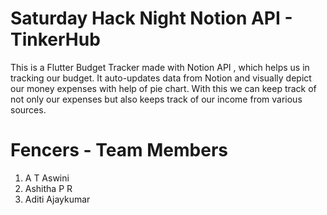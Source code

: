 # Saturday Hack Night Notion API - TinkerHub
This is a Flutter Budget Tracker made with Notion API , which helps us in tracking our budget. It auto-updates data from Notion and visually depict our money expenses with help of pie chart. With this we can keep track of not only our expenses but also keeps track of our income from various sources.

# Fencers - Team Members
1. A T Aswini
2. Ashitha P R
3. Aditi Ajaykumar



